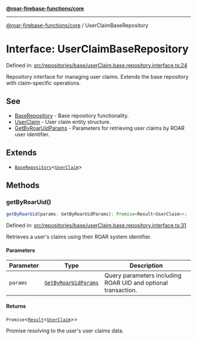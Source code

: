 [**@roar-firebase-functions/core**](../README.md)

---

[@roar-firebase-functions/core](../README.md) / UserClaimBaseRepository

# Interface: UserClaimBaseRepository

Defined in: [src/repositories/base/userClaim.base.repository.interface.ts:24](src/src/repositories/base/userClaim.base.repository.interface.ts#24)

Repository interface for managing user claims.
Extends the base repository with claim-specific operations.

## See

- [BaseRepository](BaseRepository.md) - Base repository functionality.
- [UserClaim](UserClaim.md) - User claim entity structure.
- [GetByRoarUidParams](GetByRoarUidParams.md) - Parameters for retrieving user claims by ROAR user identifier.

## Extends

- [`BaseRepository`](BaseRepository.md)\<[`UserClaim`](UserClaim.md)\>

## Methods

### getByRoarUid()

```ts
getByRoarUid(params: GetByRoarUidParams): Promise<Result<UserClaim>>;
```

Defined in: [src/repositories/base/userClaim.base.repository.interface.ts:31](src/src/repositories/base/userClaim.base.repository.interface.ts#31)

Retrieves a user's claims using their ROAR system identifier.

#### Parameters

| Parameter | Type                                          | Description                                                   |
| --------- | --------------------------------------------- | ------------------------------------------------------------- |
| `params`  | [`GetByRoarUidParams`](GetByRoarUidParams.md) | Query parameters including ROAR UID and optional transaction. |

#### Returns

`Promise`\<[`Result`](Result.md)\<[`UserClaim`](UserClaim.md)\>\>

Promise resolving to the user's user claims data.
